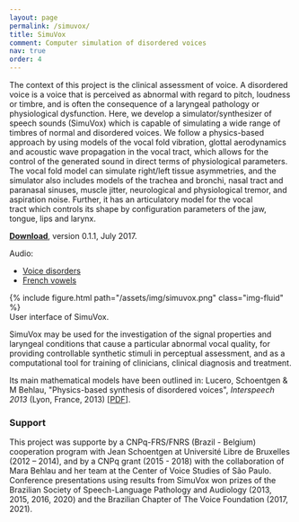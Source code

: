 ```yaml
---
layout: page
permalink: /simuvox/
title: SimuVox
comment: Computer simulation of disordered voices
nav: true
order: 4
---
```



The context of this project is the clinical assessment of voice.
A disordered voice is a voice that is perceived as abnormal with regard to pitch, loudness or timbre, and is often the consequence of a laryngeal pathology or physiological dysfunction. Here, we develop a simulator/synthesizer of speech sounds (SimuVox) which is capable of simulating a wide range of timbres of normal and disordered voices. We follow a physics-based approach by using models of the vocal fold vibration, glottal aerodynamics and acoustic wave propagation in the vocal tract, which allows for the control of the generated sound in direct terms of physiological parameters.  The vocal fold model can simulate right/left tissue asymmetries, and the simulator also includes models of the trachea and bronchi, nasal tract and paranasal sinuses, muscle jitter, neurological and physiological tremor, and aspiration noise. Further, it has an articulatory model for the vocal tract which controls its shape by configuration parameters of the jaw, tongue, lips and larynx.    

<p><i class="fa fa-download"></i><a href="https://www.mediafire.com/file/87ndqzkz2tz8ws3/SimuVox.zip/file"> <b>Download</b></a>, version 0.1.1, July 2017.</p> 

<p class="mb-0"><i class="fa fa-volume-up"></i> Audio:</p>
<ul>
<li><a href="/disorder/">Voice disorders</a></li>
<li><a href="/french/">French vowels</a></li>
</ul>

<div class="row mt-3 mx-auto" style="max-width:750px">
    <div class="col-sm mt-3 mt-md-0">
        {% include figure.html path="/assets/img/simuvox.png" class="img-fluid" %}
    </div>
</div>
<div class="caption">
     User interface of SimuVox. 
</div>



<p>SimuVox may be used for the investigation of
the signal properties and laryngeal conditions that cause a particular
abnormal vocal quality, for providing controllable synthetic
stimuli in perceptual assessment, and as a computational
tool for training of clinicians, clinical diagnosis and treatment.</p>

<p>Its main mathematical models have been outlined in: Lucero, Schoentgen & M Behlau, "Physics-based synthesis of disordered voices", <i>Interspeech 2013 </i> (Lyon, France, 2013) 
[<a href="/assets/pdf/10.1.1.727.1140.pdf">PDF</a>].</p> 


### Support

<p>This project was supporte by a CNPq-FRS/FNRS (Brazil - Belgium) cooperation program with Jean Schoentgen at Université Libre de Bruxelles (2012 – 2014), and by a CNPq grant (2015 - 2018) with the collaboration of Mara Behlau and her team at the Center of Voice Studies of São Paulo. Conference presentations using results from SimuVox won prizes of the Brazilian Society of Speech-Language Pathology and Audiology (2013, 2015, 2016, 2020) and the Brazilian Chapter of The Voice Foundation (2017, 2021).</p>




